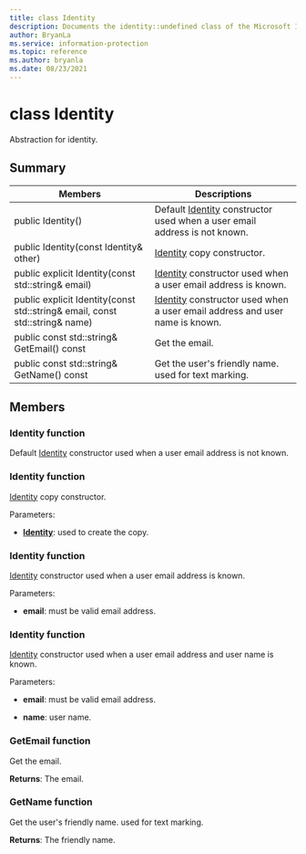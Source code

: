 ```yaml
---
title: class Identity 
description: Documents the identity::undefined class of the Microsoft Information Protection (MIP) SDK.
author: BryanLa
ms.service: information-protection
ms.topic: reference
ms.author: bryanla
ms.date: 08/23/2021
---
```


# class Identity 
Abstraction for identity.
  
## Summary
 Members                        | Descriptions                                
--------------------------------|---------------------------------------------
public Identity()  |  Default [Identity](undefined) constructor used when a user email address is not known.
public Identity(const Identity& other)  |  [Identity](undefined) copy constructor.
public explicit Identity(const std::string& email)  |  [Identity](undefined) constructor used when a user email address is known.
public explicit Identity(const std::string& email, const std::string& name)  |  [Identity](undefined) constructor used when a user email address and user name is known.
public const std::string& GetEmail() const  |  Get the email.
public const std::string& GetName() const  |  Get the user's friendly name. used for text marking.
  
## Members
  
### Identity function
Default [Identity](undefined) constructor used when a user email address is not known.
  
### Identity function
[Identity](undefined) copy constructor.

Parameters:  
* **[Identity](undefined)**: used to create the copy.


  
### Identity function
[Identity](undefined) constructor used when a user email address is known.

Parameters:  
* **email**: must be valid email address.


  
### Identity function
[Identity](undefined) constructor used when a user email address and user name is known.

Parameters:  
* **email**: must be valid email address. 


* **name**: user name.


  
### GetEmail function
Get the email.

  
**Returns**: The email.
  
### GetName function
Get the user's friendly name. used for text marking.

  
**Returns**: The friendly name.